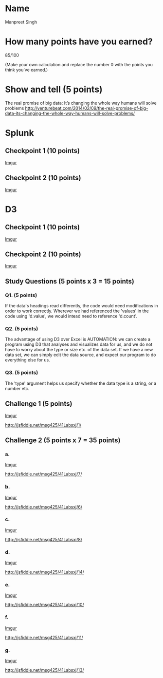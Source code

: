 # Name

Manpreet Singh

# How many points have you earned?

85/100

(Make your own calculation and replace the number 0 with the points you think you've earned.)

# Show and tell (5 points)

The real promise of big data: It’s changing the whole way humans will solve problems http://venturebeat.com/2014/02/09/the-real-promise-of-big-data-its-changing-the-whole-way-humans-will-solve-problems/

# Splunk

## Checkpoint 1 (10 points)

[Imgur](http://i.imgur.com/aZar6qq.png)

## Checkpoint 2 (10 points)

[Imgur](http://i.imgur.com/WwJ6H8b)

# D3

## Checkpoint 1 (10 points)

[Imgur](http://i.imgur.com/dgTmiEQ)

## Checkpoint 2 (10 points)

[Imgur](http://i.imgur.com/3Wyogai)

## Study Questions (5 points x 3 = 15 points)

### Q1. (5 points)

If the data's headings read differently, the code would need modifications in order to work correctly. Wherever we had referenced the 'values' in the code using 'd.value', we would intead need to reference 'd.count'.

### Q2. (5 points)

The advantage of using D3 over Excel is AUTOMATION: we can create a program using D3 that analyses and visualizes data for us, and we do not have to worry about the type or size etc. of the data set. If we have a new data set, we can simply edit the data source, and expect our program to do everything else for us.

### Q3. (5 points)

The 'type' argument helps us specify whether the data type is a string, or a number etc.


## Challenge 1 (5 points)

[Imgur](http://i.imgur.com/91kCsrE.png)

http://jsfiddle.net/msg425/41Labsxj/1/

## Challenge 2 (5 points x 7 = 35 points)

### a. 

[Imgur](http://i.imgur.com/bfZi3HS.png)

http://jsfiddle.net/msg425/41Labsxj/7/

### b.

[Imgur](http://i.imgur.com/B0b1uYV)

http://jsfiddle.net/msg425/41Labsxj/6/

### c.

[Imgur](http://i.imgur.com/ArEPWDs)

http://jsfiddle.net/msg425/41Labsxj/8/

### d.

[Imgur](http://i.imgur.com/x72bGpL.png)

http://jsfiddle.net/msg425/41Labsxj/14/

### e.

[Imgur](http://i.imgur.com/qomyPKb.png)

http://jsfiddle.net/msg425/41Labsxj/10/

### f.

[Imgur](http://i.imgur.com/Uih0zqb.png)

http://jsfiddle.net/msg425/41Labsxj/11/


### g.

[Imgur](http://i.imgur.com/Q5eyxIb.png)

http://jsfiddle.net/msg425/41Labsxj/13/
